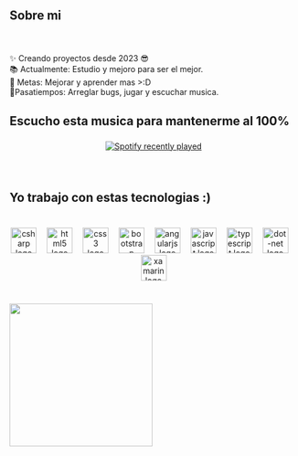 <br clear="both">

<h2 align="left">Sobre mi</h2>

###

<br clear="both">

<p align="left">✨ Creando proyectos desde 2023 😎<br>📚 Actualmente: Estudio y mejoro para ser el mejor.<br>🎯 Metas: Mejorar y aprender mas >:D<br>🎲Pasatiempos: Arreglar bugs, jugar y escuchar musica.</p>

###

<h2 align="left">Escucho esta musica para mantenerme al 100%</h2>

###

<div align="center">
  <a href="https://open.spotify.com/user/31eh65iasrokfq6dxjrxlwsoivja">
    <img src="https://spotify-recently-played-readme.vercel.app/api?user=31eh65iasrokfq6dxjrxlwsoivja&count=5&unique=true" alt="Spotify recently played"  />
  </a>
</div>

###

<br clear="both">

<h2 align="left">Yo trabajo con estas tecnologias :)</h2>

###

<br clear="both">

<div align="center">
  <img src="https://cdn.jsdelivr.net/gh/devicons/devicon/icons/csharp/csharp-original.svg" height="45" alt="csharp logo"  />
  <img width="10" />
  <img src="https://cdn.jsdelivr.net/gh/devicons/devicon/icons/html5/html5-original.svg" height="45" alt="html5 logo"  />
  <img width="10" />
  <img src="https://cdn.jsdelivr.net/gh/devicons/devicon/icons/css3/css3-original.svg" height="45" alt="css3 logo"  />
  <img width="10" />
  <img src="https://cdn.jsdelivr.net/gh/devicons/devicon/icons/bootstrap/bootstrap-original.svg" height="45" alt="bootstrap logo"  />
  <img width="10" />
  <img src="https://cdn.jsdelivr.net/gh/devicons/devicon/icons/angularjs/angularjs-original.svg" height="45" alt="angularjs logo"  />
  <img width="10" />
  <img src="https://cdn.jsdelivr.net/gh/devicons/devicon/icons/javascript/javascript-original.svg" height="45" alt="javascript logo"  />
  <img width="10" />
  <img src="https://cdn.jsdelivr.net/gh/devicons/devicon/icons/typescript/typescript-original.svg" height="45" alt="typescript logo"  />
  <img width="10" />
  <img src="https://cdn.jsdelivr.net/gh/devicons/devicon/icons/dot-net/dot-net-original.svg" height="45" alt="dot-net logo"  />
  <img width="10" />
  <img src="https://cdn.jsdelivr.net/gh/devicons/devicon/icons/xamarin/xamarin-original.svg" height="45" alt="xamarin logo"  />
</div>

###

<br clear="both">

<img align="left" height="250" src="https://www.whycatwhy.com/wp-content/uploads/2016/05/cats-pattycake.gif"  />

###
